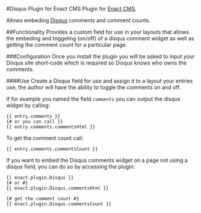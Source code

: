 #Disqus Plugin for Enact CMS
Plugin for [Enact CMS](https://enactcms.com).

Allows embeding [Disqus](https://disqus.com) comments and comment counts.

##Functionality
Provides a custom field for use in your layouts that allows the embeding and toggeling (on/off) of a disqus comment
widget as well as getting the comment count for a particular page.

###Configuration
Once you install the plugin you will be asked to input your Disqus site short-code which is required so Disqus
knows who owns the comments.

####Use
Create a Disqus field for use and assign it to a layout your entries use, the author will have the ability to
toggle the comments on and off.

If for example you named the field `comments` you can output the disqus widget by calling:
```
{{ entry.comments }}
{# or you can call }}
{{ entry.comments.commentsHtml }}
```

To get the comment count call:
```
{{ entry.comments.commentsCount }}
```

If you want to embed the Disqus comments widget on a page not using a disqus field, you can do so by accessing the
plugin:
```
{{ enact.plugin.Disqus }}
{# or #}
{{ enact.plugin.Disqus.commentsHtml }}

{# get the comment count #}
{{ enact.plugin.Disqus.commentsCount }}
```
